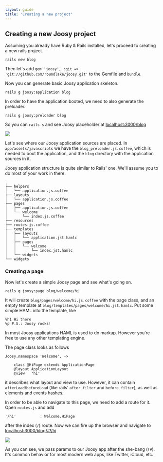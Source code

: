 ```yaml
---
layout: guide
title: "Creating a new project"
---
```


## Creating a new Joosy project

Assuming you already have Ruby & Rails installed, let's proceed to creating a new rails project.

    rails new blog

Then let's add `gem 'joosy', :git => 'git://github.com/roundlake/joosy.git'` to the Gemfile and `bundle`.

Now you can generate basic Joosy application skeleton.

    rails g joosy:application blog

In order to have the application booted, we need to also generate the preloader.

    rails g joosy:preloader blog

So you can `rails s` and see Joosy placeholder at [localhost:3000/blog](http://localhost:3000/blog)

![](http://f.cl.ly/items/3r1T27472y0K0u440Z3B/Screen%20Shot%202012-02-11%20at%2011.28.49%20AM.png)

Let's see where our Joosy application sources are placed. In `app/assets/javascripts` we have the `blog_preloader.js.coffee`, which is needed to boot the application, and the `blog` directory with the application sources in it.

Joosy application structure is quite similar to Rails' one. We'll assume you to do most of your work in there.

    .
    ├── helpers
    │   └── application.js.coffee
    ├── layouts
    │   └── application.js.coffee
    ├── pages
    │   ├── application.js.coffee
    │   └── welcome
    │       └── index.js.coffee
    ├── resources
    ├── routes.js.coffee
    ├── templates
    │   ├── layouts
    │   │   └── application.jst.hamlc
    │   ├── pages
    │   │   └── welcome
    │   │       └── index.jst.hamlc
    │   └── widgets
    └── widgets

### Creating a page

Now let's create a simple Joosy page and see what's going on.

    rails g joosy:page blog/welcome/hi

It will create `blog/pages/welcome/hi.js.coffee` with the page class, and an empty template at `blog/templates/pages/welcome/hi.jst.hamlc`. Put some simple HAML into the template, like

    %h1 Hi there
    %p P.S.: Joosy rocks!

In most Joosy applications HAML is used to do markup. However you're free to use any other templating engine. 

The page class looks as follows

    Joosy.namespace 'Welcome', ->
        
        class @HiPage extends ApplicationPage
        @layout ApplicationLayout
        @view   'hi'

it describes what layout and view to use. However, it can contain `afterLoad`/`beforeLoad` (like rails' `after_filter` and `before_filter`), as well as elements and events hashes.

In order to be able to navigate to this page, we need to add a route for it. Open `routes.js` and add

    '/hi'           : Welcome.HiPage

after the index (`/`) route. Now we can fire up the browser and navigate to [localhost:3000/blog/#!/hi](http://localhost:3000/blog/#!/hi)

![](http://f.cl.ly/items/0q1H0O402E040n2T0718/Screen%20Shot%202012-02-11%20at%2011.49.14%20AM.png)

As you can see, we pass params to our Joosy app after the she-bang (`!#`). It's common behavior for most modern web apps, like Twitter, iCloud, etc.
